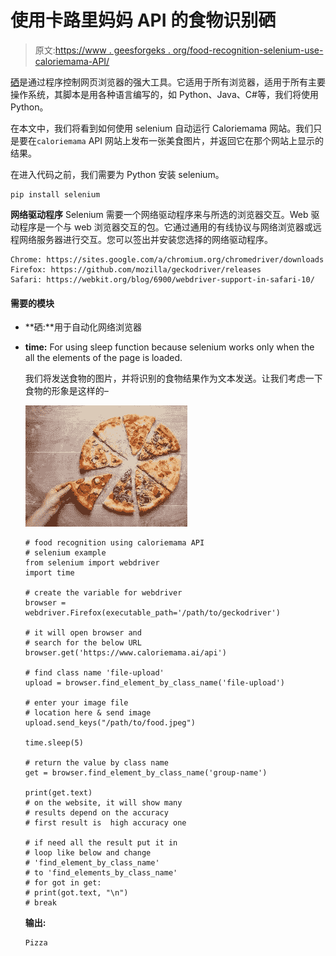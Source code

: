 # 使用卡路里妈妈 API 的食物识别硒

> 原文:[https://www . geesforgeks . org/food-recognition-selenium-use-caloriemama-API/](https://www.geeksforgeeks.org/food-recognition-selenium-using-caloriemama-api/)

[硒](https://www.geeksforgeeks.org/browser-automation-using-selenium/)是通过程序控制网页浏览器的强大工具。它适用于所有浏览器，适用于所有主要操作系统，其脚本是用各种语言编写的，如 Python、Java、C#等，我们将使用 Python。

在本文中，我们将看到如何使用 selenium 自动运行 Caloriemama 网站。我们只是要在`caloriemama` API 网站上发布一张美食图片，并返回它在那个网站上显示的结果。

在进入代码之前，我们需要为 Python 安装 selenium。

```
pip install selenium
```

**网络驱动程序**
Selenium 需要一个网络驱动程序来与所选的浏览器交互。Web 驱动程序是一个与 web 浏览器交互的包。它通过通用的有线协议与网络浏览器或远程网络服务器进行交互。您可以签出并安装您选择的网络驱动程序。

```
Chrome: https://sites.google.com/a/chromium.org/chromedriver/downloads
Firefox: https://github.com/mozilla/geckodriver/releases
Safari: https://webkit.org/blog/6900/webdriver-support-in-safari-10/
```

#### 需要的模块

*   **硒:**用于自动化网络浏览器
*   **time:** For using sleep function because selenium works only when the all the elements of the page is loaded.

    我们将发送食物的图片，并将识别的食物结果作为文本发送。让我们考虑一下食物的形象是这样的–

    ![food](img/b1a057bdeb82315d328c17371b4f8c7e.png)

    ```
    # food recognition using caloriemama API
    # selenium example
    from selenium import webdriver
    import time

    # create the variable for webdriver 
    browser = webdriver.Firefox(executable_path='/path/to/geckodriver') 

    # it will open browser and
    # search for the below URL
    browser.get('https://www.caloriemama.ai/api')

    # find class name 'file-upload' 
    upload = browser.find_element_by_class_name('file-upload')

    # enter your image file
    # location here & send image
    upload.send_keys("/path/to/food.jpeg") 

    time.sleep(5) 

    # return the value by class name
    get = browser.find_element_by_class_name('group-name')

    print(get.text) 
    # on the website, it will show many
    # results depend on the accuracy
    # first result is  high accuracy one

    # if need all the result put it in 
    # loop like below and change
    # 'find_element_by_class_name' 
    # to 'find_elements_by_class_name'
    # for got in get:
    # print(got.text, "\n") 
    # break 
    ```

    **输出:**

    ```
    Pizza
    ```